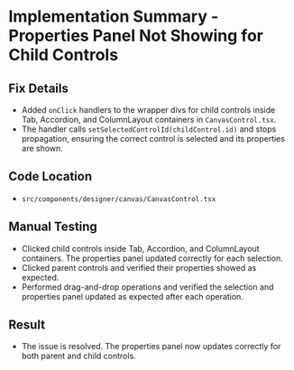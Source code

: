 # Implementation Summary - Properties Panel Not Showing for Child Controls

## Fix Details
- Added `onClick` handlers to the wrapper divs for child controls inside Tab, Accordion, and ColumnLayout containers in `CanvasControl.tsx`.
- The handler calls `setSelectedControlId(childControl.id)` and stops propagation, ensuring the correct control is selected and its properties are shown.

## Code Location
- `src/components/designer/canvas/CanvasControl.tsx`

## Manual Testing
- Clicked child controls inside Tab, Accordion, and ColumnLayout containers. The properties panel updated correctly for each selection.
- Clicked parent controls and verified their properties showed as expected.
- Performed drag-and-drop operations and verified the selection and properties panel updated as expected after each operation.

## Result
- The issue is resolved. The properties panel now updates correctly for both parent and child controls.
